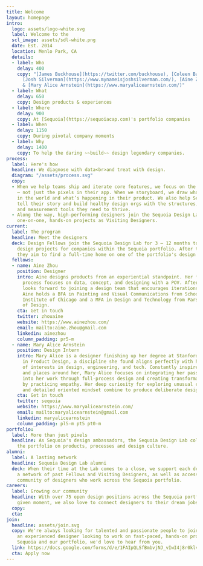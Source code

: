 ```yaml
---
title: Welcome
layout: homepage
intro:
  logo: assets/logo-white.svg
  label: Welcome to the
  scl_image: assets/sdl-white.png
  date: Est. 2014
  location: Menlo Park, CA
  details:
  - label: Who
    delay: 400
    copy: "[James Buckhouse](https://twitter.com/buckhouse), [Coleen Baik](https://www.coleenbaik.com/),
      [Josh Silverman](https://www.mynameisjoshsilverman.com/), [Aine Zhou](https://www.ainezhou.com/)
      & [Mary Alice Arnstein](https://www.maryalicearnstein.com/)"
  - label: What
    delay: 650
    copy: Design products & experiences
  - label: Where
    delay: 900
    copy: At [Sequoia](https://sequoiacap.com)'s portfolio companies
  - label: When
    delay: 1150
    copy: During pivotal company moments
  - label: Why
    delay: 1400
    copy: To help the daring ~~build~~ design legendary companies.
process:
  label: Here's how
  headline: We diagnose with data<br>and treat with design.
  diagram: "/assets/process.svg"
  copy:
  - When we help teams ship and iterate core features, we focus on the total experience
    — not just the pixels in their app. When we storyboard, we draw what’s happening
    in the world and what’s happening in their product. We also help Sequoia companies
    tell their story and build healthy design orgs with the structures, processes
    and measurement tools they need to thrive.
  - Along the way, high-performing designers join the Sequoia Design Lab for fast-paced,
    one-on-one, hands-on projects as Visiting Designers.
current:
  label: The program
  headline: Meet the designers
  deck: Design Fellows join the Sequoia Design Lab for 3 – 12 months to lead product
    design projects for companies within the Sequoia portfolio. After the fellowship,
    they aim to find a full-time home on one of the portfolio's design teams.
  fellows:
  - name: Aine Zhou
    position: Designer
    intro: Aine designs products from an experiential standpoint. Her full design
      process focuses on data, concept, and designing with a POV. After Sequoia, she
      looks forward to joining a design team that encourages iterations and risk.
      Aine holds a BFA in Painting and Visual Communications from School of the Art
      Institute of Chicago and a MFA in Design and Technology from Parsons School
      of Design.
    cta: Get in touch
    twitter: zhouaine
    website: https://www.ainezhou.com/
    email: mailto:aine.zhou@gmail.com
    linkedin: ainezhou
    column_padding: pr5-m
  - name: Mary Alice Arnstein
    position: Design Intern
    intro: Mary Alice is a designer finishing up her degree at Stanford University
      in Product Design, a discipline she found aligns perfectly with her intersection
      of interests in design, engineering, and tech. Constantly inspired by the people
      and places around her, Mary Alice focuses on integrating her passion for people
      into her work through full-process design and creating transformative products
      by practicing empathy. Her deep curiosity for exploring unusual connections
      and detailed oriented mindset combine to produce deliberate design.
    cta: Get in touch
    twitter: sequoia
    website: https://www.maryalicearnstein.com/
    email: mailto:maryalicearnstein@gmail.com
    linkedin: maryalicearnstein
    column_padding: pl5-m pt5 pt0-m
portfolio:
  label: More than just pixels
  headline: As Sequoia's design ambassadors, the Sequoia Design Lab collaborates across
    the portfolio on products, processes and design culture.
alumni:
  label: A lasting network
  headline: Sequoia Design Lab alumni
  deck: When their time at the Lab comes to a close, we support each designer with
    a network of past Fellows and Visiting Designers, as well as access to the larger
    community of designers who work across the Sequoia portfolio.
careers:
  label: Growing our community
  headline: With over 75 open design positions across the Sequoia portfolio at any
    given moment, we also love to connect designers to their dream jobs.
  copy: 
  cta: 
join:
  headline: assets/join.svg
  copy: We're always looking for talented and passionate people to join us. If you’re
    an experienced designer looking to work on fast-paced, hands-on projects with
    Sequoia and our portfolio, we'd love to hear from you.
  link: https://docs.google.com/forms/d/e/1FAIpQLSfBmbvjNJ_vIwI4j8r0klvYFh771Wks-XSm0vv7exYJLmlpKw/viewform?c=0&w=1
  cta: Apply now
---
```


